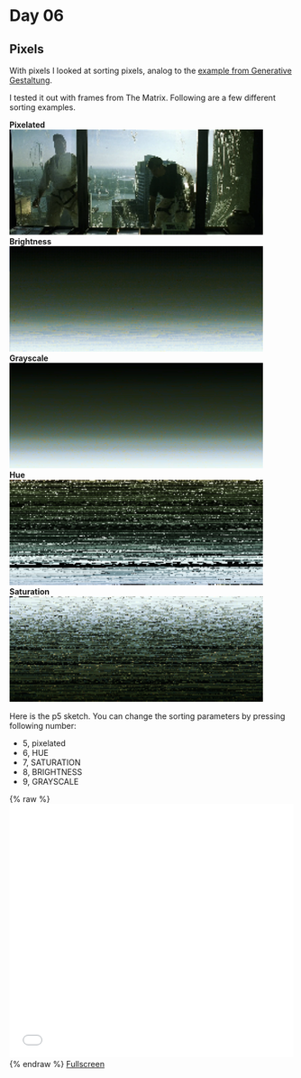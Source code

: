 # Day 06
## Pixels

With pixels I looked at sorting pixels, analog to the <a href="http://www.generative-gestaltung.de/2/sketches/?01_P/P_1_2_2_01" target="_blank">example from Generative Gestaltung</a>. 

I tested it out with frames from The Matrix. Following are a few different sorting examples.

<strong>Pixelated</strong> <br>
<img src="../content/day06/images/pixelated.png" width="450"/> <br>
<strong>Brightness</strong> <br>
<img src="../content/day06/images/brightness.png" width="450"/> <br>
<strong>Grayscale</strong> <br>
<img src="../content/day06/images/grayscale.png" width="450"/> <br>
<strong>Hue</strong> <br>
<img src="../content/day06/images/hue.png" width="450"/> <br>
<strong>Saturation</strong> <br>
<img src="../content/day06/images/saturation.png" width="450"/> <br>

Here is the p5 sketch. You can change the sorting parameters by pressing following number:
<ul>
<li>5, pixelated</li>
<li>6, HUE</li>
<li>7, SATURATION</li>
<li>8, BRIGHTNESS</li>
<li>9, GRAYSCALE</li>
</ul>
{% raw %}
<iframe src="../content/day06/psorting/index.html" width="100%" height="450" frameborder="no"></iframe>
{% endraw %}
<a href="../content/day06/psorting/index.html" target="_blank">Fullscreen</a>